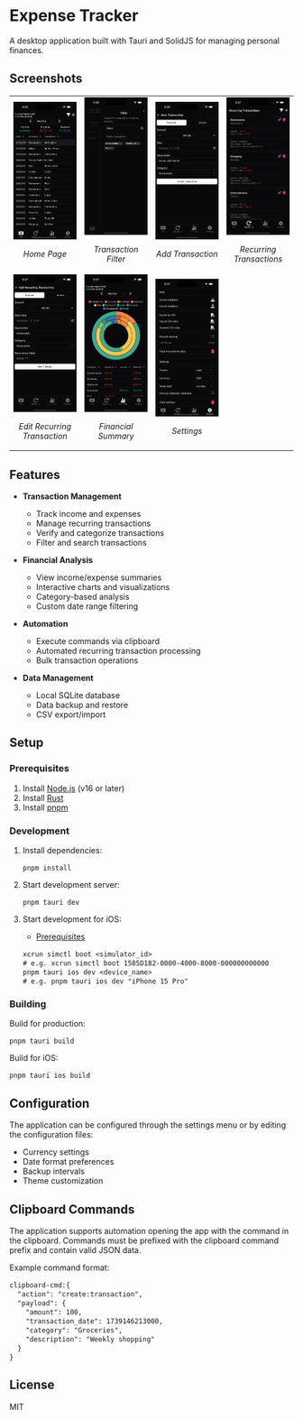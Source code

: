 # Expense Tracker

A desktop application built with Tauri and SolidJS for managing personal finances.

## Screenshots

<table>
<tr>
  <td width="25%">
    <img src="./screenshots/home_page.png" alt="Home Page" />
    <p align="center"><em>Home Page</em></p>
  </td>
  <td width="25%">
    <img src="./screenshots/home_page_filter.png" alt="Transaction Filter" />
    <p align="center"><em>Transaction Filter</em></p>
  </td>
  <td width="25%">
    <img src="./screenshots/new_transaction_page.png" alt="Add Transaction" />
    <p align="center"><em>Add Transaction</em></p>
  </td>
  <td width="25%">
    <img src="./screenshots/recurring_transaction_page.png" alt="Recurring Transactions" />
    <p align="center"><em>Recurring Transactions</em></p>
  </td>
</tr>
<tr>
  <td width="25%">
    <img src="./screenshots/edit_recurring_transaction_page.png" alt="Edit Recurring Transaction" />
    <p align="center"><em>Edit Recurring Transaction</em></p>
  </td>
  <td width="25%">
    <img src="./screenshots/summary_page.png" alt="Charts and Summaries" />
    <p align="center"><em>Financial Summary</em></p>
  </td>
  <td width="25%">
    <img src="./screenshots/settings_page.png" alt="Settings" />
    <p align="center"><em>Settings</em></p>
  </td>
</tr>
</table>

## Features

- **Transaction Management**

  - Track income and expenses
  - Manage recurring transactions
  - Verify and categorize transactions
  - Filter and search transactions

- **Financial Analysis**

  - View income/expense summaries
  - Interactive charts and visualizations
  - Category-based analysis
  - Custom date range filtering

- **Automation**

  - Execute commands via clipboard
  - Automated recurring transaction processing
  - Bulk transaction operations

- **Data Management**
  - Local SQLite database
  - Data backup and restore
  - CSV export/import

## Setup

### Prerequisites

1. Install [Node.js](https://nodejs.org/) (v16 or later)
2. Install [Rust](https://www.rust-lang.org/tools/install)
3. Install [pnpm](https://pnpm.io/installation)

### Development

1. Install dependencies:

   ```
   pnpm install
   ```

2. Start development server:

   ```
   pnpm tauri dev
   ```

3. Start development for iOS:

   - [Prerequisites](https://tauri.app/start/prerequisites/#ios)

   ```
   xcrun simctl boot <simulator_id>
   # e.g. xcrun simctl boot 1585D182-0000-4000-8000-000000000000
   pnpm tauri ios dev <device_name>
   # e.g. pnpm tauri ios dev "iPhone 15 Pro"
   ```

### Building

Build for production:

```
pnpm tauri build
```

Build for iOS:

```
pnpm tauri ios build
```

## Configuration

The application can be configured through the settings menu or by editing the configuration files:

- Currency settings
- Date format preferences
- Backup intervals
- Theme customization

## Clipboard Commands

The application supports automation opening the app with the command in the clipboard. Commands must be prefixed with the clipboard command prefix and contain valid JSON data.

Example command format:

```
clipboard-cmd:{
  "action": "create:transaction",
  "payload": {
    "amount": 100,
    "transaction_date": 1739146213000,
    "category": "Groceries",
    "description": "Weekly shopping"
  }
}
```

## License

MIT

